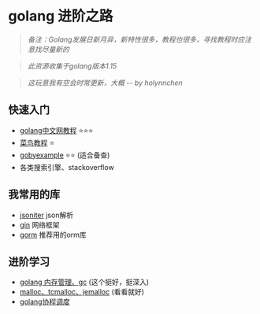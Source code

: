 # golang 进阶之路

>*备注：Golang发展日新月异，新特性很多，教程也很多，寻找教程时应注意找尽量新的*

>*此资源收集于golang版本1.15*

>*这玩意我有空会时常更新，大概 --  by holynnchen*

## 快速入门
- [golang中文网教程](https://studygolang.com/subject/2) :star::star::star:
- [菜鸟教程](https://www.runoob.com/go/go-tutorial.html) :star:
- [gobyexample](https://gobyexample.com/) :star::star: (适合备查)
- 各类搜索引擎、stackoverflow
  
## 我常用的库
- [jsoniter](https://github.com/json-iterator/go) json解析
- [gin](https://github.com/gin-gonic/gin) 网络框架
- [gorm](https://gorm.io/zh_CN/) 推荐用的orm库
  
## 进阶学习
- [golang 内存管理、gc](https://draveness.me/golang/docs/part3-runtime/ch07-memory/golang-memory-allocator/) (这个挺好，挺深入)
- [malloc、tcmalloc、jemalloc](https://blog.csdn.net/junlon2006/article/details/77854898) (看看就好)
- [golang协程调度](https://juejin.im/post/6844903977469886472)